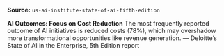 **Source:** `us-ai-institute-state-of-ai-fifth-edition`

**AI Outcomes: Focus on Cost Reduction**
The most frequently reported outcome of AI initiatives is reduced costs (78%), which may overshadow more transformational opportunities like revenue generation.
— Deloitte’s State of AI in the Enterprise, 5th Edition report
